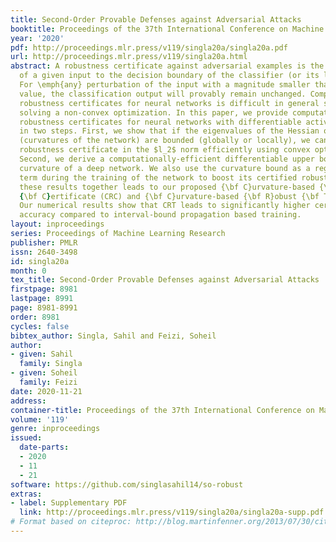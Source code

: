 ```yaml
---
title: Second-Order Provable Defenses against Adversarial Attacks
booktitle: Proceedings of the 37th International Conference on Machine Learning
year: '2020'
pdf: http://proceedings.mlr.press/v119/singla20a/singla20a.pdf
url: http://proceedings.mlr.press/v119/singla20a.html
abstract: A robustness certificate against adversarial examples is the minimum distance
  of a given input to the decision boundary of the classifier (or its lower bound).
  For \emph{any} perturbation of the input with a magnitude smaller than the certificate
  value, the classification output will provably remain unchanged. Computing exact
  robustness certificates for neural networks is difficult in general since it requires
  solving a non-convex optimization. In this paper, we provide computationally-efficient
  robustness certificates for neural networks with differentiable activation functions
  in two steps. First, we show that if the eigenvalues of the Hessian of the network
  (curvatures of the network) are bounded (globally or locally), we can compute a
  robustness certificate in the $l_2$ norm efficiently using convex optimization.
  Second, we derive a computationally-efficient differentiable upper bound on the
  curvature of a deep network. We also use the curvature bound as a regularization
  term during the training of the network to boost its certified robustness. Putting
  these results together leads to our proposed {\bf C}urvature-based {\bf R}obustness
  {\bf C}ertificate (CRC) and {\bf C}urvature-based {\bf R}obust {\bf T}raining (CRT).
  Our numerical results show that CRT leads to significantly higher certified robust
  accuracy compared to interval-bound propagation based training.
layout: inproceedings
series: Proceedings of Machine Learning Research
publisher: PMLR
issn: 2640-3498
id: singla20a
month: 0
tex_title: Second-Order Provable Defenses against Adversarial Attacks
firstpage: 8981
lastpage: 8991
page: 8981-8991
order: 8981
cycles: false
bibtex_author: Singla, Sahil and Feizi, Soheil
author:
- given: Sahil
  family: Singla
- given: Soheil
  family: Feizi
date: 2020-11-21
address: 
container-title: Proceedings of the 37th International Conference on Machine Learning
volume: '119'
genre: inproceedings
issued:
  date-parts:
  - 2020
  - 11
  - 21
software: https://github.com/singlasahil14/so-robust
extras:
- label: Supplementary PDF
  link: http://proceedings.mlr.press/v119/singla20a/singla20a-supp.pdf
# Format based on citeproc: http://blog.martinfenner.org/2013/07/30/citeproc-yaml-for-bibliographies/
---
```

